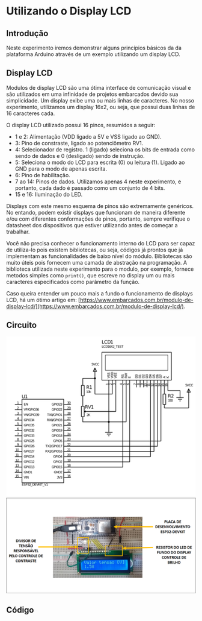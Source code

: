 # Utilizando o Display LCD

## Introdução
Neste experimento iremos demonstrar alguns princípios básicos da
da plataforma Arduino através de um exemplo utilizando um display LCD.

## Display LCD

Modulos de display LCD são uma ótima interface de comunicação visual e
são utilizados em uma infinidade de projetos embarcados devido sua
simplicidade. Um display exibe uma ou mais linhas de caracteres. No
nosso experimento, utilizamos um display 16x2, ou seja, que possui
duas linhas de 16 caracteres cada.

O display LCD utilizado possui 16 pinos, resumidos a seguir:
- 1 e 2: Alimentação (VDD ligado a 5V e VSS ligado ao GND).
- 3: Pino de constraste, ligado ao potenciômetro RV1.
- 4: Selecionador de registro. 1 (ligado) seleciona os bits de entrada
  como sendo de dados e 0 (desligado) sendo de instrução.
- 5: Seleciona o modo do LCD para escrita (0) ou leitura (1). Ligado
  ao GND para o modo de apenas escrita.
- 6: Pino de habilitação.
- 7 ao 14: Pinos de dados. Utilizamos apenas 4 neste experimento, e
  portanto, cada dado é passado como um conjunto de 4 bits.
- 15 e 16: Iluminação do LED.

Displays com este mesmo esquema de pinos são extremamente
genéricos. No entando, podem existir displays que funcionam de maneira
diferente e/ou com diferentes conformações de pinos, portanto, sempre
verifique o datasheet dos dispositivos que estiver utilizando antes de
começar a trabalhar.

Você não precisa conhecer o funcionamento interno do LCD para ser
capaz de utiliza-lo pois existem bibliotecas, ou seja, códigos já
prontos que já implementam as funcionalidades de baixo nível do
módulo. Bibliotecas são muito úteis pois fornecem uma camada de
abstração na programação. A biblioteca utilizada neste experimento
para o modulo, por exemplo, fornece metodos simples como `print()`,
que escreve no display um ou mais caracteres especificados como
parâmetro da função.

Caso queira entender um pouco mais a fundo o funcionamento de displays
LCD, há um ótimo artigo em:
[https://www.embarcados.com.br/modulo-de-display-lcd/](https://www.embarcados.com.br/modulo-de-display-lcd/).
 
## Circuito
![Esquemático](esquematico.png)
![Foto do circuito montado em uma protoboard.](imagem.png)

## Código



